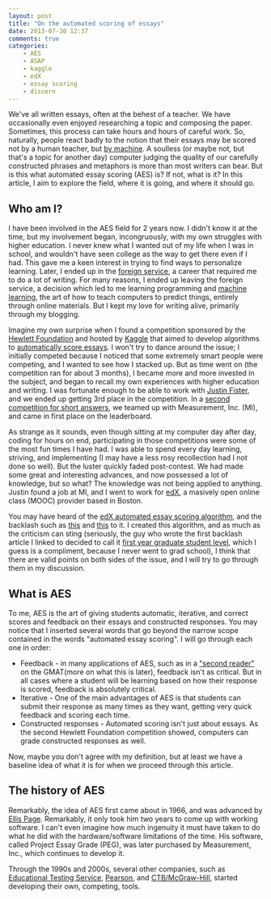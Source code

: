```yaml
---
layout: post
title: "On the automated scoring of essays"
date: 2013-07-30 12:37
comments: true
categories:
    - AES
    - ASAP
    - kaggle
    - edX
    - essay scoring
    - discern
---
```


We've all written essays, often at the behest of a teacher.  We have occasionally even enjoyed researching a topic and composing the paper.  Sometimes, this process can take hours and hours of careful work.  So, naturally, people react badly to the notion that their essays may be scored not by a human teacher, but [by machine](http://gettingsmart.com/2012/04/automated-essay-scoring-systems-demonstrate-effectiveness/).  A soulless (or maybe not, but that's a topic for another day) computer judging the quality of our carefully constructed phrases and metaphors is more than most writers can bear.  But is this what automated essay scoring (AES) is?  If not, what is it?  In this article, I aim to explore the field, where it is going, and where it should go.

Who am I?
--------------------------------------------------------

I have been involved in the AES field for 2 years now.  I didn't know it at the time, but my involvement began, incongruously, with my own struggles with higher education.  I never knew what I wanted out of my life when I was in school, and wouldn't have seen college as the way to get there even if I had.  This gave me a keen interest in trying to find ways to personalize learning.  Later, I ended up in the [foreign service](http://careers.state.gov/officer), a career that required me to do a lot of writing.  For many reasons, I ended up leaving the foreign service, a decision which led to me learning programming and [machine learning](http://en.wikipedia.org/wiki/Machine_learning), the art of how to teach computers to predict things, entirely through online materials.  But I kept my love for writing alive, primarily through my blogging.

Imagine my own surprise when I found a competition sponsored by the [Hewlett Foundation](http://www.hewlett.org/) and hosted by [Kaggle](http://www.kaggle.com/) that aimed to develop algorithms to [automatically score essays](http://www.kaggle.com/c/ASAP-AES).  I won't try to dance around the issue; I initially competed because I noticed that some extremely smart people were competing, and I wanted to see how I stacked up.  But as time went on (the competition ran for about 3 months), I became more and more invested in the subject, and began to recall my own experiences with higher education and writing.  I was fortunate enough to be able to work with [Justin Fister](http://www.kaggle.com/users/12386/justin-fister), and we ended up getting 3rd place in the competition.  In a [second competition for short answers](http://www.kaggle.com/c/asap-sas), we teamed up with Measurement, Inc. (MI), and came in first place on the leaderboard.

As strange as it sounds, even though sitting at my computer day after day, coding for hours on end, participating in those competitions were some of the most fun times I have had.  I was able to spend every day learning, striving, and implementing (I may have a less rosy recollection had I not done so well).  But the luster quickly faded post-contest.  We had made some great and interesting advances, and now possessed a lot of knowledge, but so what?  The knowledge was not being applied to anything.  Justin found a job at MI, and I went to work for [edX](https://www.edx.org/), a masively open online class (MOOC) provider based in Boston.

You may have heard of the [edX automated essay scoring algorithm](http://www.nytimes.com/2013/04/05/science/new-test-for-computers-grading-essays-at-college-level.html?pagewanted=all), and the backlash such as [this](http://mfeldstein.com/si-ways-the-edx-announcement-gets-automated-essay-grading-wrong/) and [this](http://www.hackeducation.com/2012/04/15/robot-essay-graders/) to it.  I created this algorithm, and as much as the criticism can sting (seriously, the guy who wrote the first backlash article I linked to decided to call it [first year graduate student level](https://news.ycombinator.com/item?id=5801692), which I guess is a compliment, because I never went to grad school), I think that there are valid points on both sides of the issue, and I will try to go through them in my discussion.

What is AES
-------------------------------------------------------------

To me, AES is the art of giving students automatic, iterative, and correct scores and feedback on their essays and constructed responses.  You may notice that I inserted several words that go beyond the narrow scope contained in the words "automated essay scoring".  I will go through each one in order:

* Feedback - in many applications of AES, such as in a ["second reader"](http://www.mba.com/the-gmat/gmat-scores-and-score-reports/understanding-your-score-report.aspx) on the GMAT(more on what this is later), feedback isn't as critical.  But in all cases where a student will be learning based on how their response is scored, feedback is absolutely critical.
* Iterative - One of the main advantages of AES is that students can submit their response as many times as they want, getting very quick feedback and scoring each time.
* Constructed responses - Automated scoring isn't just about essays.  As the second Hewlett Foundation competition showed, computers can grade constructed responses as well.

Now, maybe you don't agree with my definition, but at least we have a baseline idea of what it is for when we proceed through this article.

The history of AES
--------------------------------------------------------------

Remarkably, the idea of AES first came about in 1966, and was advanced by [Ellis Page](http://en.wikipedia.org/wiki/Ellis_Batten_Page).  Remarkably, it only took him two years to come up with working software.  I can't even imagine how much ingenuity it must have taken to do what he did with the hardware/software limitations of the time.  His software, called Project Essay Grade (PEG), was later purchased by Measurement, Inc., which continues to develop it.

Through the 1990s and 2000s, several other companies, such as [Educational Testing Service](http://www.ets.org/), [Pearson](http://www.pearson.com/), and [CTB/McGraw-Hill](http://www.ctb.com/ctb.com/control/main), started developing their own, competing, tools.
